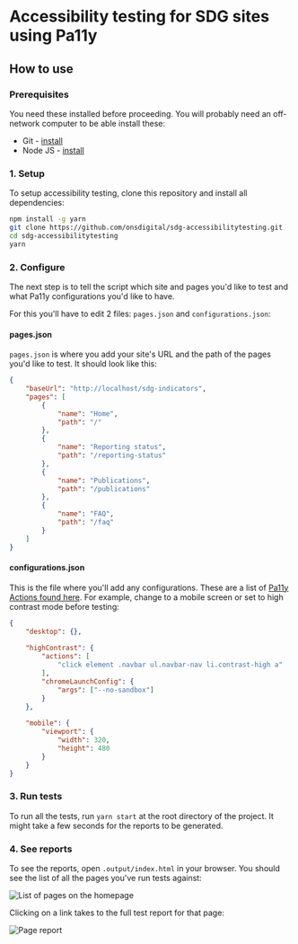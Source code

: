 # Accessibility testing for SDG sites using Pa11y

## How to use

### Prerequisites

You need these installed before proceeding. You will probably need an off-network computer to be able install these:

* Git - [install](https://git-scm.com/)
* Node JS - [install](https://nodejs.org/)

### 1. Setup

To setup accessibility testing, clone this repository and install all dependencies:

```bash
npm install -g yarn
git clone https://github.com/onsdigital/sdg-accessibilitytesting.git
cd sdg-accessibilitytesting
yarn
```

### 2. Configure

The next step is to tell the script which site and pages you'd like to test and what Pa11y configurations you'd like to have.

For this you'll have to edit 2 files: `pages.json` and `configurations.json`:

#### pages.json

`pages.json` is where you add your site's URL and the path of the pages you'd like to test. It should look like this:

```json
{
    "baseUrl": "http://localhost/sdg-indicators",
    "pages": [
        {
            "name": "Home",
            "path": "/"
        },
        {
            "name": "Reporting status",
            "path": "/reporting-status"
        },
        {
            "name": "Publications",
            "path": "/publications"
        },
        {
            "name": "FAQ",
            "path": "/faq"
        }
    ]
}
```

#### configurations.json

This is the file where you'll add any configurations. These are a list of [Pa11y Actions found here](https://github.com/pa11y/pa11y#actions). For example, change to a mobile screen or set to high contrast mode before testing:

```json
{
    "desktop": {},
    
    "highContrast": {
        "actions": [
            "click element .navbar ul.navbar-nav li.contrast-high a"
        ],
        "chromeLaunchConfig": {
            "args": ["--no-sandbox"]
        } 
    },
    
    "mobile": {
        "viewport": {
            "width": 320,
            "height": 480
        }
    }
}
```

### 3. Run tests

To run all the tests, run `yarn start` at the root directory of the project. It might take a few seconds for the reports to be generated.

### 4. See reports

To see the reports, open `.output/index.html` in your browser. You should see the list of all the pages you've run tests against:

![List of pages on the homepage](https://imgur.com/MoOTcRM.png)

Clicking on a link takes to the full test report for that page:

![Page report](https://imgur.com/YXqiJPQ.png)
